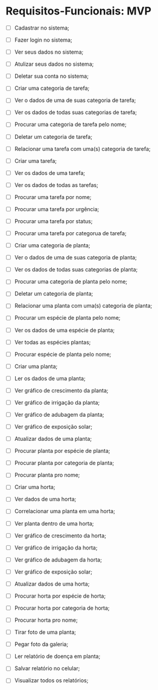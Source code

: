 # Requisitos-Funcionais: MVP

  - [ ] Cadastrar no sistema;
  - [ ] Fazer login no sistema;
  - [ ] Ver seus dados no sistema;
  - [ ] Atulizar seus dados no sistema;
  - [ ] Deletar sua conta no sistema;
  - [ ] Criar uma categoria de tarefa;
  - [ ] Ver o dados de uma de suas categoria de tarefa;
  - [ ] Ver os dados de todas suas categorias de tarefa;
  - [ ] Procurar uma categoria de tarefa pelo nome;
  - [ ] Deletar um categoria de tarefa;
  - [ ] Relacionar uma tarefa com uma(s) categoria de tarefa;
  - [ ] Criar uma tarefa;
  - [ ] Ver os dados de uma tarefa;
  - [ ] Ver os dados de todas as tarefas;
  - [ ] Procurar uma tarefa por nome;
  - [ ] Procurar uma tarefa por urgẽncia;
  - [ ] Procurar uma tarefa por status;
  - [ ] Procurar uma tarefa por categorua de tarefa;
  - [ ] Criar uma categoria de planta;
  - [ ] Ver o dados de uma de suas categoria de planta;
  - [ ] Ver os dados de todas suas categorias de planta;
  - [ ] Procurar uma categoria de planta pelo nome;
  - [ ] Deletar um categoria de planta;
  - [ ] Relacionar uma planta com uma(s) categoria de planta;
  - [ ] Procurar um espécie de planta pelo nome;
  - [ ] Ver os dados de uma espécie de planta;
  - [ ] Ver todas as espécies plantas;
  - [ ] Procurar espécie de planta pelo nome;
  - [ ] Criar uma planta;
  - [ ] Ler os dados de uma planta;
  - [ ] Ver gráfico de crescimento da planta;
  - [ ] Ver gráfico de irrigação da planta;
  - [ ] Ver gráfico de adubagem da planta;
  - [ ] Ver gráfico de exposição solar;
  - [ ] Atualizar dados de uma planta;
  - [ ] Procurar planta por espécie de planta;
  - [ ] Procurar planta por categoria de planta;
  - [ ] Procurar planta pro nome;
  - [ ] Criar uma horta;
  - [ ] Ver dados de uma horta;
  - [ ] Correlacionar uma planta em uma horta;
  - [ ] Ver planta dentro de uma horta;
  - [ ] Ver gráfico de crescimento da horta;
  - [ ] Ver gráfico de irrigação da horta;
  - [ ] Ver gráfico de adubagem da horta;
  - [ ] Ver gráfico de exposição solar;
  - [ ] Atualizar dados de uma horta;
  - [ ] Procurar horta por espécie de horta;
  - [ ] Procurar horta por categoria de horta;
  - [ ] Procurar horta pro nome;
  - [ ] Tirar foto de uma planta;
  - [ ] Pegar foto da galeria;
  - [ ] Ler relatório de doença em planta;
  - [ ] Salvar relatório no celular;
  - [ ] Visualizar todos os relatórios;

